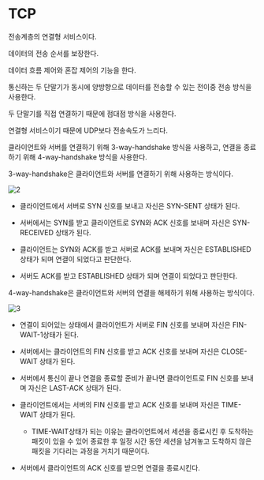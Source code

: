 <h1>TCP</h1>

전송계층의 연결형 서비스이다.

데이터의 전송 순서를 보장한다.

데이터 흐름 제어와 혼잡 제어의 기능을 한다.

통신하는 두 단말기가 동시에 양방향으로 데이터를 전송할 수 있는 전이중 전송 방식을 사용한다.

두 단말기를 직접 연결하기 때문에 점대점 방식을 사용한다.

연결형 서비스이기 때문에 UDP보다 전송속도가 느리다.

클라이언트와 서버를 연결하기 위해 3-way-handshake 방식을 사용하고, 연결을 종료하기 위해 4-way-handshake 방식을 사용한다.

3-way-handshake은 클라이언트와 서버를 연결하기 위해 사용하는 방식이다.

![2](https://user-images.githubusercontent.com/59406960/110309618-ebf89380-8044-11eb-89c6-4adc6a47e9c5.png)

- 클라이언트에서 서버로 SYN 신호를 보내고 자신은 SYN-SENT 상태가 된다.

- 서버에서는 SYN를 받고 클라이언트로 SYN와 ACK 신호를 보내며 자신은 SYN-RECEIVED 상태가 된다.

- 클라이언트는 SYN와 ACK를 받고 서버로 ACK를 보내며 자신은 ESTABLISHED 상태가 되며 연결이 되었다고 판단한다.

- 서버도 ACK를 받고 ESTABLISHED 상태가 되며 연결이 되었다고 판단한다.



4-way-handshake은 클라이언트와 서버의 연결을 해제하기 위해 사용하는 방식이다.

![3](https://user-images.githubusercontent.com/59406960/110309627-edc25700-8044-11eb-946f-213f63f377f6.png)

- 연결이 되어있는 상태에서 클라이언트가 서버로 FIN 신호를 보내며 자신은 FIN-WAIT-1상태가 된다.

- 서버에서는 클라이언트의 FIN 신호를 받고 ACK 신호를 보내며 자신은 CLOSE-WAIT 상태가 된다.

- 서버에서 통신이 끝나 연결을 종료할 준비가 끝나면 클라이언트로 FIN 신호를 보내며 자신은 LAST-ACK 상태가 된다.

- 클라이언트에서는 서버의 FIN 신호를 받고 ACK 신호를 보내며 자신은 TIME-WAIT 상태가 된다.
  - TIME-WAIT상태가 되는 이유는 클라이언트에서 세션을 종료시킨 후 도착하는 패킷이 있을 수 있어 종료한 후 일정 시간 동안 세션을 남겨놓고 도착하지 않은 패킷을 기다리는 과정을 거치기 때문이다.

- 서버에서 클라이언트의 ACK 신호를 받으면 연결을 종료시킨다.